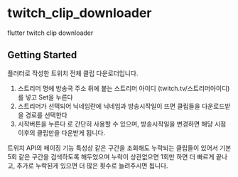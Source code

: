 # twitch_clip_downloader

flutter twitch clip downloader

## Getting Started
플러터로 작성한 트위치 전체 클립 다운로더입니다.

1. 스트리머 명에 방송국 주소 뒤에 붙는 스트리머 아이디 (twitch.tv/스트리머아이디)를 넣고 Set을 누른다
2. 스트리머가 선택되어 닉네임란에 닉네임과 방송시작일이 뜨면 클립들을 다운로드받을 경로를 선택한다
3. 시작버튼을 누른다
로 간단히 사용할 수 있으며, 방송시작일을 변경하면 해당 시점 이후의 클립만을 다운받게 됩니다.

트위치 API의 페이징 기능 특성상 같은 구간을 조회해도 누락되는 클립들이 있어서 기본 5회 같은 구간을 검색하도록 해두었으며
누락이 상관없으면 1회만 하면 더 빠르게 끝나고, 추가로 누락된게 있으면 더 많은 횟수로 늘려주시면 됩니다.
